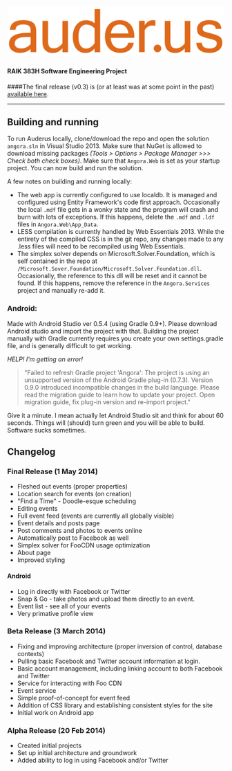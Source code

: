 # ![Auderus logo](/Angora.Web/Images/AuderusLogos/LogoFull.png)

#### RAIK 383H Software Engineering Project

####The final release (v0.3) is (or at least was at some point in the past) [available here](http://seteam4.azurewebsites.net/).

---

## Building and running

To run Auderus locally, clone/download the repo and open the solution `angora.sln` in Visual Studio 2013. Make sure that NuGet is allowed to download missing packages *(Tools > Options > Package Manager >>> Check both check boxes)*. Make sure that `Angora.Web` is set as your startup project. You can now build and run the solution.

A few notes on building and running locally:
- The web app is currently configured to use localdb. It is managed and configured using Entity Framework's code first approach. Occasionally the local `.mdf` file gets in a wonky state and the program will crash and burn with lots of exceptions. If this happens, delete the `.mdf` and `.ldf` files in `Angora.Web\App_Data`.
- LESS compilation is currently handled by Web Essentials 2013. While the entirety of the compiled CSS is in the git repo, any changes made to any .less files will need to be recompiled using Web Essentials.
- The simplex solver depends on Microsoft.Solver.Foundation, which is self contained in the repo at `/Microsoft.Sover.Foundation/Microsoft.Solver.Foundation.dll`. Occasionally, the reference to this dll will be reset and it cannot be found. If this happens, remove the reference in the `Angora.Services` project and manually re-add it.

### Android:
Made with Android Studio ver 0.5.4 (using Gradle 0.9+).
Please download Android studio and import the project with that.
Building the project manually with Gradle currently requires you create your own settings.gradle file, and is generally difficult to get working.

*HELP! I'm getting an error!*

> "Failed to refresh Gradle project 'Angora': The project is using an unsupported version of the Android Gradle plug-in (0.7.3). Version 0.9.0 introduced incompatible changes in the build language. Please read the migration guide to learn how to update your project. Open migration guide, fix plug-in version and re-import project."

Give it a minute. I mean actually let Android Studio sit and think for about 60 seconds. Things will (should) turn green and you will be able to build. Software sucks sometimes.


## Changelog

### Final Release (1 May 2014)

- Fleshed out events (proper properties)
- Location search for events (on creation)
- "Find a Time" - Doodle-esque scheduling
- Editing events
- Full event feed (events are currently all globally visible)
- Event details and posts page
- Post comments and photos to events online
- Automatically post to Facebook as well
- Simplex solver for FooCDN usage optimization
- About page
- Improved styling

#### Android

- Log in directly with Facebook or Twitter
- Snap & Go - take photos and upload them directly to an event.
- Event list - see all of your events
- Very primative profile view


### Beta Release (3 March 2014)

- Fixing and improving architecture (proper inversion of control, database contexts)
- Pulling basic Facebook and Twitter account information at login.
- Basic account management, including linking account to both Facebook and Twitter
- Service for interacting with Foo CDN
- Event service
- Simple proof-of-concept for event feed
- Addition of CSS library and establishing consistent styles for the site
- Initial work on Android app

### Alpha Release (20 Feb 2014)

- Created initial projects
- Set up initial architecture and groundwork
- Added ability to log in using Facebook and/or Twitter
